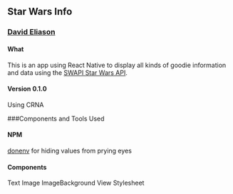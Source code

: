 ## Star Wars Info
### [David Eliason](http://www.davethemaker.com)

#### What
This is an app using React Native to display all kinds of goodie information and data using the [SWAPI Star Wars API](https://swapi.co/).

#### Version 0.1.0 
Using CRNA

###Components and Tools Used

#### NPM
[donenv](https://www.npmjs.com/package/react-native-dotenv) for hiding values from prying eyes

#### Components
Text
Image
ImageBackground
View
Stylesheet